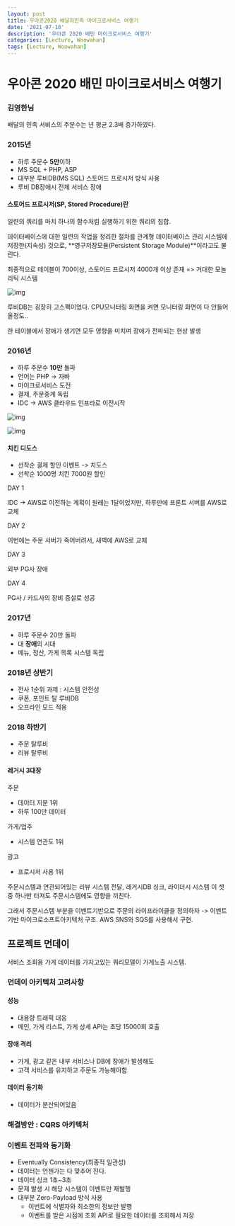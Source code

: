 ```yaml
---
layout: post
title: 우아콘2020 배달의민족 마이크로서비스 여행기
date: '2021-07-10'
description: '우아콘 2020 배민 마이크로서비스 여행기'
categories: [Lecture, Woowahan]
tags: [Lecture, Woowahan]
---
```

# 우아콘 2020 배민 마이크로서비스 여행기

### 김영한님



배달의 민족 서비스의 주문수는 년 평균 2.3배 증가하였다.

### 2015년

- 하루 주문수 **5만**이하
- MS SQL + PHP, ASP
- 대부분 루비DB(MS SQL) 스토어드 프로시저 방식 사용
- 루비 DB장애시 전체 서비스 장애

#### 스토어드 프로시저(SP, Stored Procedure)란

일련의 쿼리를 마치 하나의 함수처럼 실행하기 위한 쿼리의 집합.

데이터베이스에 대한 일련의 작업을 정리한 절차를 관계형 데이터베이스 관리 시스템에 저장한(지속성) 것으로, **영구저장모듈(Persistent Storage Module)**이라고도 불린다.



최종적으로 테이블이 700이상, 스토어드 프로시저 4000개 이상 존재 => 거대한 모놀리틱 시스템

![img](https://media.vlpt.us/images/syleemk/post/10889ca3-5077-485e-b3f8-593d710f6341/image.png)

루비DB는 굉장히 고스펙이었다. CPU모니터링 화면을 켜면 모니터링 화면이 다 안들어올정도..

한 테이블에서 장애가 생기면 모두 영향을 미치며 장애가 전파되는 현상 발생



### 2016년

- 하루 주문수 **10만** 돌파
- 언어는 PHP -> 자바
- 마이크로서비스 도전
- 결제, 주문중계 독립
- IDC -> AWS 클라우드 인프라로 이전시작

![img](https://media.vlpt.us/images/syleemk/post/d03ec794-3697-4abf-866d-c8eff8ec5767/image.png)

![img](https://media.vlpt.us/images/syleemk/post/9ab1da0e-6cbc-4013-9cb3-462609aaa7d3/image.png)

#### 치킨 디도스

- 선착순 결제 할인 이벤트 -> 치도스
- 선착순 1000명 치킨 7000원 할인

DAY 1

IDC -> AWS로 이전하는 계획이 원래는 1달이었지만, 하루만에 프론트 서버를 AWS로 교체

DAY 2

이번에는 주문 서버가 죽어버려서, 새벽에 AWS로 교체

DAY 3

외부 PG사 장애

DAY 4

PG사 / 카드사의 장비 증설로 성공



### 2017년

- 하루 주문수 20만 돌파
- 대 **장애**의 시대
- 메뉴, 정산, 가게 목록 시스템 독립



### 2018년 상반기

- 전사 1순위 과제 : 시스템 안전성
- 쿠폰, 포인트 탈 루비DB
- 오프라인 모드 적용



### 2018 하반기

- 주문 탈루비
- 리뷰 탈루비

#### 레거시 3대장

주문

- 데이터 지분 1위
- 하루 100만 데이터

가게/업주

- 시스템 연관도 1위

광고

- 프로시저 사용 1위

 

주문시스템과 연관되어있는 리뷰 시스템 전달, 레거시DB 싱크, 라이더시 시스템 이 셋중 하나만 터져도 주문시스템에도 영향을 끼친다.

그래서 주문시스템 부분을 이벤트기반으로 주문의 라이프라이클을 정의하자 -> 이벤트 기반 마이크로소프트아키텍처 구조. AWS SNS와 SQS를 사용해서 구현.

## 프로젝트 먼데이

서비스 조회용 가게 데이터를 가지고있는 쿼리모델이 가게노출 시스템.

### 먼데이 아키텍처 고려사항

#### 성능 

- 대용량 트래픽 대응
- 메인, 가게 리스트, 가게 상세 API는 초당 15000회 호출

#### 장애 격리

- 가게, 광고 같은 내부 서비스나 DB에 장애가 발생해도
- 고객 서비스를 유지하고 주문도 가능해야함

#### 데이터 동기화

- 데이터가 분산되어있음



### 해결방안 : CQRS 아키텍처

### 이벤트 전파와 동기화

- Eventually Consistency(최종적 일관성)
- 데이터는 언젠가는 다 맞추어 진다.
- 데이터 싱크 1초~3초
- 문제 발생 시 해당 시스템이 이벤트만 재발행
- 대부분 Zero-Payload 방식 사용
  - 이번트에 식별자와 최소한의 정보만 발행
  - 이벤트를 받은 시점에 조회 API로 필요한 데이터를 조회해서 저장
